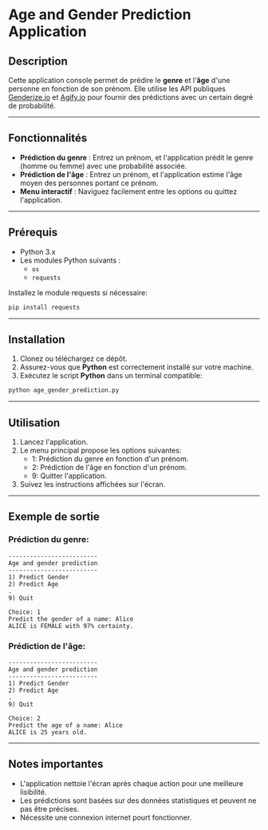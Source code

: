 # Age and Gender Prediction Application

## Description
Cette application console permet de prédire le **genre** et l'**âge** d'une personne en fonction de son prénom. Elle utilise les API publiques [Genderize.io](https://genderize.io/) et [Agify.io](https://agify.io/) pour fournir des prédictions avec un certain degré de probabilité.

---

## Fonctionnalités
- **Prédiction du genre** : Entrez un prénom, et l'application prédit le genre (homme ou femme) avec une probabilité associée.
- **Prédiction de l'âge** : Entrez un prénom, et l'application estime l'âge moyen des personnes portant ce prénom.
- **Menu interactif** : Naviguez facilement entre les options ou quittez l'application.

---

## Prérequis
- Python 3.x
- Les modules Python suivants :
  - `os`
  - `requests`

Installez le module requests si nécessaire:
```bash
pip install requests
```

---

## Installation
1. Clonez ou téléchargez ce dépôt.
2. Assurez-vous que **Python** est correctement installé sur votre machine.
3. Exécutez le script **Python** dans un terminal compatible:

```bash
python age_gender_prediction.py
```

---

## Utilisation
1. Lancez l'application.
2. Le menu principal propose les options suivantes:
   - 1: Prédiction du genre en fonction d'un prénom.
   - 2: Prédiction de l'âge en fonction d'un prénom.
   - 9: Quitter l'application.
3. Suivez les instructions affichées sur l'écran.

---

## Exemple de sortie
### Prédiction du genre:
```
-------------------------
Age and gender prediction
-------------------------
1) Predict Gender
2) Predict Age
.
9) Quit

Choice: 1
Predict the gender of a name: Alice
ALICE is FEMALE with 97% certainty.
```

### Prédiction de l'âge:
```
-------------------------
Age and gender prediction
-------------------------
1) Predict Gender
2) Predict Age
.
9) Quit

Choice: 2
Predict the age of a name: Alice
ALICE is 25 years old.
```

---

## Notes importantes
- L'application nettoie l'écran après chaque action pour une meilleure lisibilité.
- Les prédictions sont basées sur des données statistiques et peuvent ne pas être précises.
- Nécessite une connexion internet pourt fonctionner.
